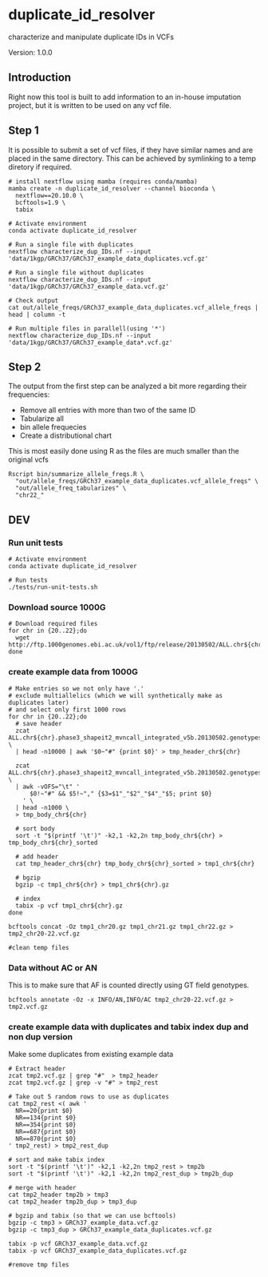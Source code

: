 # duplicate_id_resolver
characterize and manipulate duplicate IDs in VCFs

Version: 1.0.0

## Introduction
Right now this tool is built to add information to an in-house imputation project, but it is written to be used on any vcf file.

## Step 1
It is possible to submit a set of vcf files, if they have similar names and are placed in the same directory. This can be achieved by symlinking to a temp diretory if required.

```
# install nextflow using mamba (requires conda/mamba)
mamba create -n duplicate_id_resolver --channel bioconda \
  nextflow==20.10.0 \
  bcftools=1.9 \
  tabix

# Activate environment
conda activate duplicate_id_resolver

# Run a single file with duplicates
nextflow characterize_dup_IDs.nf --input 'data/1kgp/GRCh37/GRCh37_example_data_duplicates.vcf.gz'

# Run a single file without duplicates
nextflow characterize_dup_IDs.nf --input 'data/1kgp/GRCh37/GRCh37_example_data.vcf.gz'

# Check output
cat out/allele_freqs/GRCh37_example_data_duplicates.vcf_allele_freqs | head | column -t

# Run multiple files in parallell(using '*')
nextflow characterize_dup_IDs.nf --input 'data/1kgp/GRCh37/GRCh37_example_data*.vcf.gz'

```

## Step 2
The output from the first step can be analyzed a bit more regarding their frequencies:
- Remove all entries with more than two of the same ID
- Tabularize all 
- bin allele frequecies
- Create a distributional chart

This is most easily done using R as the files are much smaller than the original vcfs

```
Rscript bin/summarize_allele_freqs.R \
  "out/allele_freqs/GRCh37_example_data_duplicates.vcf_allele_freqs" \
  "out/allele_freq_tabularizes" \
  "chr22_"
```


## DEV

### Run unit tests

```
# Activate environment
conda activate duplicate_id_resolver

# Run tests
./tests/run-unit-tests.sh
```

### Download source 1000G
```
# Download required files
for chr in {20..22};do
  wget http://ftp.1000genomes.ebi.ac.uk/vol1/ftp/release/20130502/ALL.chr${chr}.phase3_shapeit2_mvncall_integrated_v5b.20130502.genotypes.vcf.gz
done 
```

### create example data from 1000G
```
# Make entries so we not only have '.'
# exclude multiallelics (which we will synthetically make as duplicates later)
# and select only first 1000 rows
for chr in {20..22};do
  # save header
  zcat ALL.chr${chr}.phase3_shapeit2_mvncall_integrated_v5b.20130502.genotypes.vcf.gz \
  | head -n10000 | awk '$0~"#" {print $0}' > tmp_header_chr${chr}

  zcat ALL.chr${chr}.phase3_shapeit2_mvncall_integrated_v5b.20130502.genotypes.vcf.gz \
  | awk -vOFS="\t" '
      $0!~"#" && $5!~"," {$3=$1"_"$2"_"$4"_"$5; print $0}
    ' \
  | head -n1000 \
  > tmp_body_chr${chr}

  # sort body
  sort -t "$(printf '\t')" -k2,1 -k2,2n tmp_body_chr${chr} > tmp_body_chr${chr}_sorted
  
  # add header
  cat tmp_header_chr${chr} tmp_body_chr${chr}_sorted > tmp1_chr${chr}

  # bgzip
  bgzip -c tmp1_chr${chr} > tmp1_chr${chr}.gz

  # index
  tabix -p vcf tmp1_chr${chr}.gz
done

bcftools concat -Oz tmp1_chr20.gz tmp1_chr21.gz tmp1_chr22.gz > tmp2_chr20-22.vcf.gz

#clean temp files
```

### Data without AC or AN
This is to make sure that AF is counted directly using GT field genotypes.

```
bcftools annotate -Oz -x INFO/AN,INFO/AC tmp2_chr20-22.vcf.gz > tmp2.vcf.gz
```

### create example data with duplicates and tabix index dup and non dup version
Make some duplicates from existing example data
```
# Extract header
zcat tmp2.vcf.gz | grep "#"  > tmp2_header
zcat tmp2.vcf.gz | grep -v "#" > tmp2_rest

# Take out 5 random rows to use as duplicates
cat tmp2_rest <( awk '
  NR==20{print $0}
  NR==134{print $0}
  NR==354{print $0}
  NR==687{print $0}
  NR==870{print $0}
' tmp2_rest) > tmp2_rest_dup

# sort and make tabix index
sort -t "$(printf '\t')" -k2,1 -k2,2n tmp2_rest > tmp2b
sort -t "$(printf '\t')" -k2,1 -k2,2n tmp2_rest_dup > tmp2b_dup

# merge with header
cat tmp2_header tmp2b > tmp3
cat tmp2_header tmp2b_dup > tmp3_dup

# bgzip and tabix (so that we can use bcftools)
bgzip -c tmp3 > GRCh37_example_data.vcf.gz
bgzip -c tmp3_dup > GRCh37_example_data_duplicates.vcf.gz

tabix -p vcf GRCh37_example_data.vcf.gz
tabix -p vcf GRCh37_example_data_duplicates.vcf.gz

#remove tmp files
```

